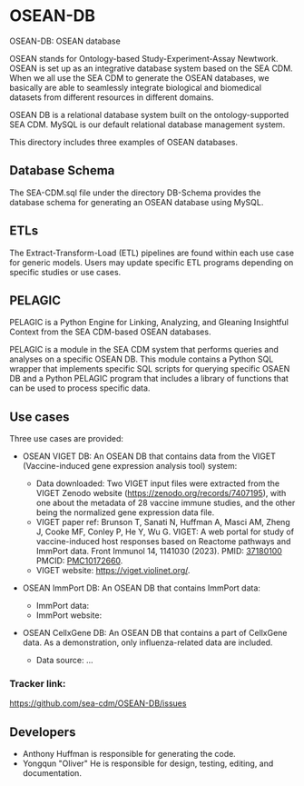 # OSEAN-DB
OSEAN-DB: OSEAN database

OSEAN stands for Ontology-based Study-Experiment-Assay Newtwork. OSEAN is set up as an integrative database system based on the SEA CDM. When we all use the SEA CDM to generate the OSEAN databases, we basically are able to seamlessly integrate biological and biomedical datasets from different resources in different domains.  

OSEAN DB is a relational database system built on the ontology-supported SEA CDM. MySQL is our default relational database management system. 

This directory includes three examples of OSEAN databases.

## Database Schema

The SEA-CDM.sql file under the directory DB-Schema provides the database schema for generating an OSEAN database using MySQL.

## ETLs

The Extract-Transform-Load (ETL) pipelines are found within each use case for generic models. Users may update specific ETL programs depending on specific studies or use cases. 

## PELAGIC 

PELAGIC is a Python Engine for Linking, Analyzing, and Gleaning Insightful Context from the SEA CDM-based OSEAN databases. 

PELAGIC is a module in the SEA CDM system that performs queries and analyses on a specific OSEAN DB. This module contains a Python SQL wrapper that implements specific SQL scripts for querying specific OSAEN DB and a Python PELAGIC program that includes a library of functions that can be used to process specific data. 

## Use cases  

Three use cases are provided:
- OSEAN VIGET DB: An OSEAN DB that contains data from the VIGET (Vaccine-induced gene expression analysis tool) system:
  - Data downloaded: Two VIGET input files were extracted from the VIGET Zenodo website (https://zenodo.org/records/7407195), with one about the metadata of 28 vaccine immune studies, and the other being the normalized gene expression data file. 
  - VIGET paper ref: Brunson T, Sanati N, Huffman A, Masci AM, Zheng J, Cooke MF, Conley P, He Y, Wu G. VIGET: A web portal for study of vaccine-induced host responses based on Reactome pathways and ImmPort data. Front Immunol 14, 1141030 (2023). PMID: [37180100](https://pubmed.ncbi.nlm.nih.gov/37180100/) PMCID: [PMC10172660](https://pmc.ncbi.nlm.nih.gov/articles/PMC10172660/).  
  - VIGET website: https://viget.violinet.org/. 

- OSEAN ImmPort DB: An OSEAN DB that contains ImmPort data:
  - ImmPort data:
  - ImmPort website:
       
- OSEAN CellxGene DB: An OSEAN DB that contains a part of CellxGene data. As a demonstration, only influenza-related data are included.
  -  Data source: ... 

  
### Tracker link:  
https://github.com/sea-cdm/OSEAN-DB/issues 


## Developers 

- Anthony Huffman is responsible for generating the code. 
- Yongqun "Oliver" He is responsible for design, testing, editing, and documentation.
  
